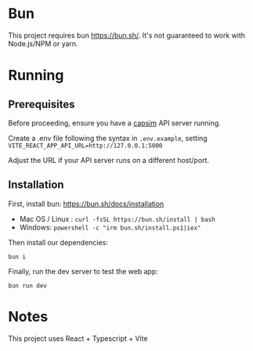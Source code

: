 # Bun
This project requires bun https://bun.sh/. It's not guaranteed to work with Node.js/NPM or yarn.

# Running

## Prerequisites
Before proceeding, ensure you have a [capsim](https://github.com/reasv/capsim) API server running.

Create a .env file following the syntax in `.env.example`, setting `VITE_REACT_APP_API_URL=http://127.0.0.1:5000`

Adjust the URL if your API server runs on a different host/port.

## Installation

First, install bun: https://bun.sh/docs/installation
- Mac OS / Linux : `curl -fsSL https://bun.sh/install | bash`
- Windows: `powershell -c "irm bun.sh/install.ps1|iex"`

Then install our dependencies:

`bun i`

Finally, run the dev server to test the web app:

`bun run dev`

# Notes
This project uses React + Typescript + Vite